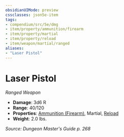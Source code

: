 ```yaml
---
obsidianUIMode: preview
cssclasses: json5e-item
tags:
- compendium/src/5e/dmg
- item/property/ammunition/firearm
- item/property/martial
- item/property/reload
- item/weapon/martial/ranged
aliases: 
- "Laser Pistol"
---
```

# Laser Pistol
*Ranged Weapon*  

- **Damage**: 3d6 R
- **Range**: 40/120
- **Properties**: [Ammunition (Firearm)](5E2014官方资源/规则/item-properties.md#Ammunition%20(Firearm)), Martial, [Reload](5E2014官方资源/规则/item-properties.md#Reload)
- **Weight**: 2.0 lbs.

*Source: Dungeon Master's Guide p. 268*